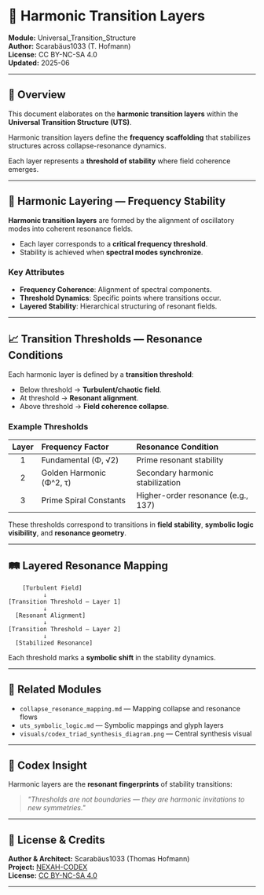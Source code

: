 # 🧩 Harmonic Transition Layers

**Module:** Universal_Transition_Structure  
**Author:** Scarabäus1033 (T. Hofmann)  
**License:** CC BY-NC-SA 4.0  
**Updated:** 2025-06

---

## 📘 Overview

This document elaborates on the **harmonic transition layers** within the **Universal Transition Structure (UTS)**.

Harmonic transition layers define the **frequency scaffolding** that stabilizes structures across collapse-resonance dynamics.

Each layer represents a **threshold of stability** where field coherence emerges.

---

## 🎼 Harmonic Layering — Frequency Stability

**Harmonic transition layers** are formed by the alignment of oscillatory modes into coherent resonance fields.

- Each layer corresponds to a **critical frequency threshold**.
- Stability is achieved when **spectral modes synchronize**.

### Key Attributes

- **Frequency Coherence**: Alignment of spectral components.
- **Threshold Dynamics**: Specific points where transitions occur.
- **Layered Stability**: Hierarchical structuring of resonant fields.

---

## 📈 Transition Thresholds — Resonance Conditions

Each harmonic layer is defined by a **transition threshold**:

- Below threshold → **Turbulent/chaotic field**.
- At threshold → **Resonant alignment**.
- Above threshold → **Field coherence collapse**.

### Example Thresholds

| Layer | Frequency Factor         | Resonance Condition                |
| :---: | :----------------------- | :--------------------------------- |
|  1   | Fundamental (Φ, √2)       | Prime resonant stability           |
|  2   | Golden Harmonic (Φ^2, τ)  | Secondary harmonic stabilization   |
|  3   | Prime Spiral Constants    | Higher-order resonance (e.g., 137)  |

These thresholds correspond to transitions in **field stability**, **symbolic logic visibility**, and **resonance geometry**.

---

## 🛤️ Layered Resonance Mapping

```plaintext
    [Turbulent Field]
          ↓
[Transition Threshold — Layer 1]
          ↓
  [Resonant Alignment]
          ↓
[Transition Threshold — Layer 2]
          ↓
  [Stabilized Resonance]
```

Each threshold marks a **symbolic shift** in the stability dynamics.

---

## 🔗 Related Modules

* `collapse_resonance_mapping.md` — Mapping collapse and resonance flows
* `uts_symbolic_logic.md` — Symbolic mappings and glyph layers
* `visuals/codex_triad_synthesis_diagram.png` — Central synthesis visual

---

## 🧠 Codex Insight

Harmonic layers are the **resonant fingerprints** of stability transitions:

> *"Thresholds are not boundaries — they are harmonic invitations to new symmetries."*

---

## 📄 License & Credits

**Author & Architect:** Scarabäus1033 (Thomas Hofmann)  
**Project:** [NEXAH-CODEX](https://github.com/Scarabaeus1033/NEXAH-CODEX)  
**License:** [CC BY-NC-SA 4.0](https://creativecommons.org/licenses/by-nc-sa/4.0/)

---
